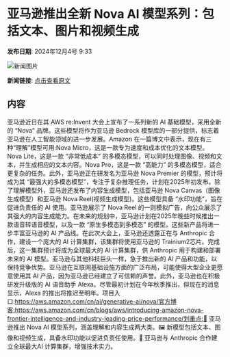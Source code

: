 # ​亚马逊推出全新 Nova AI 模型系列：包括文本、图片和视频生成

**发布日期**: 2024年12月4号 9:33

![新闻图片](https://upload.chinaz.com/2024/1204/6386890157475249493202821.png)

**新闻链接**: [点击查看原文](https://www.aibase.com/zh/news/13670)

## 内容

亚马逊近日在其 AWS re:Invent 大会上宣布了一系列新的 AI 基础模型，采用全新的 “Nova” 品牌。这些模型将作为亚马逊 Bedrock 模型库的一部分提供，标志着亚马逊在人工智能领域的进一步发展。Amazon 在一篇博文中表示，现在有三种“理解”模型可用:Nova Micro，这是一款专为速度和成本优化的文本模型。Nova Lite，这是一款 “非常低成本” 的多模态模型，可以同时处理图像、视频和文本，并生成相应的文本内容。Nova Pro，这是一款 “高能力” 的多模态模型，适合更复杂的任务。此外，亚马逊正在研发名为亚马逊 Nova Premier 的模型，预计将成为其 “最强大的多模态模型”，专注于复杂推理任务，计划在2025年初发布。除了理解模型外，亚马逊还发布了内容生成模型，包括亚马逊 Nova Canvas（图像生成模型）和亚马逊 Nova Reel(视频生成模型)。这些模型具备 “水印功能”，旨在促进负责任的 AI 使用。亚马逊展示了 Nova Reel 的一则模拟广告，向公众展示了其强大的内容生成能力。在未来的规划中，亚马逊计划在2025年晚些时候推出一款语音转语音模型，以及一款 “原生多模态到多模态” 的模型。这些新产品将进一步丰富亚马逊的 AI 产品线。在此次大会上，亚马逊还透露正在与 Anthropic 合作，建设一个庞大的 AI 计算集群，该集群将使用亚马逊的 Trainium2芯片。完成后，这一集群预计将成为全球最大的 AI 计算集群，供 Anthropic 用于构建和部署未来的 AI 模型。亚马逊与其他科技巨头一样，急于推出新的 AI 产品和功能，以保持竞争优势。亚马逊在互联网基础设施方面的广泛布局，可能使得大型企业更愿意使用其 AI 产品，因为亚马逊已经建立了可信赖的声誉。此外，亚马逊也在积极研发升级版的 AI 语音助手 Alexa。尽管最初计划在今年秋季推出，但现在的消息显示，Alexa 的推出将推迟至明年。项目入口:https://aws.amazon.com/cn/ai/generative-ai/nova/官方博客:https://aws.amazon.com/cn/blogs/aws/introducing-amazon-nova-frontier-intelligence-and-industry-leading-price-performance/划重点:🌟 亚马逊推出 Nova AI 模型系列，涵盖理解和内容生成两大类。🖼️ 新模型包括文本、图像和视频生成，具备水印功能以促进负责任使用。🚀 亚马逊与 Anthropic 合作建立全球最大AI 计算集群，增强技术实力。
